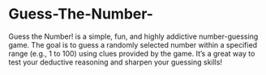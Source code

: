 # Guess-The-Number-

Guess the Number! is a simple, fun, and highly addictive number-guessing game. The goal is to guess a randomly selected number within a specified range (e.g., 1 to 100) using clues provided by the game. It’s a great way to test your deductive reasoning and sharpen your guessing skills!
